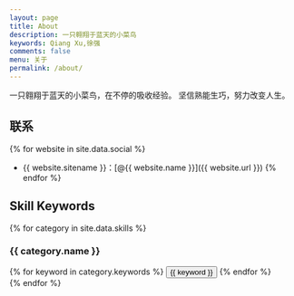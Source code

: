 ```yaml
---
layout: page
title: About
description: 一只翱翔于蓝天的小菜鸟
keywords: Qiang Xu,徐强
comments: false
menu: 关于
permalink: /about/
---
```


一只翱翔于蓝天的小菜鸟，在不停的吸收经验。
坚信熟能生巧，努力改变人生。

## 联系

{% for website in site.data.social %}
* {{ website.sitename }}：[@{{ website.name }}]({{ website.url }})
{% endfor %}

## Skill Keywords

{% for category in site.data.skills %}
### {{ category.name }}
<div class="btn-inline">
{% for keyword in category.keywords %}
<button class="btn btn-outline" type="button">{{ keyword }}</button>
{% endfor %}
</div>
{% endfor %}
